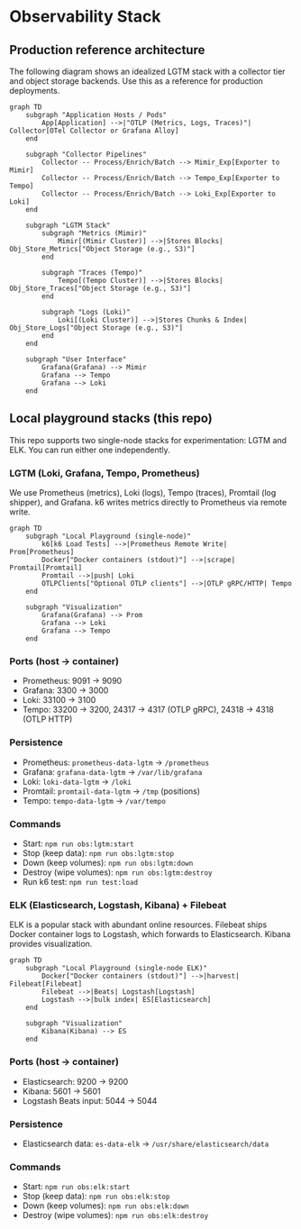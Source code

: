 # Observability Stack

## Production reference architecture

The following diagram shows an idealized LGTM stack with a collector tier and object storage backends. Use this as a reference for production deployments.

```mermaid
graph TD
    subgraph "Application Hosts / Pods"
        App[Application] -->|"OTLP (Metrics, Logs, Traces)"| Collector[OTel Collector or Grafana Alloy]
    end

    subgraph "Collector Pipelines"
        Collector -- Process/Enrich/Batch --> Mimir_Exp[Exporter to Mimir]
        Collector -- Process/Enrich/Batch --> Tempo_Exp[Exporter to Tempo]
        Collector -- Process/Enrich/Batch --> Loki_Exp[Exporter to Loki]
    end

    subgraph "LGTM Stack"
        subgraph "Metrics (Mimir)"
            Mimir[(Mimir Cluster)] -->|Stores Blocks| Obj_Store_Metrics["Object Storage (e.g., S3)"]
        end

        subgraph "Traces (Tempo)"
            Tempo[(Tempo Cluster)] -->|Stores Blocks| Obj_Store_Traces["Object Storage (e.g., S3)"]
        end

        subgraph "Logs (Loki)"
            Loki[(Loki Cluster)] -->|Stores Chunks & Index| Obj_Store_Logs["Object Storage (e.g., S3)"]
        end
    end

    subgraph "User Interface"
        Grafana(Grafana) --> Mimir
        Grafana --> Tempo
        Grafana --> Loki
    end
```

## Local playground stacks (this repo)

This repo supports two single-node stacks for experimentation: LGTM and ELK. You can run either one independently.

### LGTM (Loki, Grafana, Tempo, Prometheus)

We use Prometheus (metrics), Loki (logs), Tempo (traces), Promtail (log shipper), and Grafana. k6 writes metrics directly to Prometheus via remote write.

```mermaid
graph TD
    subgraph "Local Playground (single-node)"
        k6[k6 Load Tests] -->|Prometheus Remote Write| Prom[Prometheus]
        Docker["Docker containers (stdout)"] -->|scrape| Promtail[Promtail]
        Promtail -->|push| Loki
        OTLPClients["Optional OTLP clients"] -->|OTLP gRPC/HTTP| Tempo
    end

    subgraph "Visualization"
        Grafana(Grafana) --> Prom
        Grafana --> Loki
        Grafana --> Tempo
    end
```

### Ports (host → container)

- Prometheus: 9091 → 9090
- Grafana: 3300 → 3000
- Loki: 33100 → 3100
- Tempo: 33200 → 3200, 24317 → 4317 (OTLP gRPC), 24318 → 4318 (OTLP HTTP)

### Persistence

- Prometheus: `prometheus-data-lgtm` → `/prometheus`
- Grafana: `grafana-data-lgtm` → `/var/lib/grafana`
- Loki: `loki-data-lgtm` → `/loki`
- Promtail: `promtail-data-lgtm` → `/tmp` (positions)
- Tempo: `tempo-data-lgtm` → `/var/tempo`

### Commands

- Start: `npm run obs:lgtm:start`
- Stop (keep data): `npm run obs:lgtm:stop`
- Down (keep volumes): `npm run obs:lgtm:down`
- Destroy (wipe volumes): `npm run obs:lgtm:destroy`
- Run k6 test: `npm run test:load`

### ELK (Elasticsearch, Logstash, Kibana) + Filebeat

ELK is a popular stack with abundant online resources. Filebeat ships Docker container logs to Logstash, which forwards to Elasticsearch. Kibana provides visualization.

```mermaid
graph TD
    subgraph "Local Playground (single-node ELK)"
        Docker["Docker containers (stdout)"] -->|harvest| Filebeat[Filebeat]
        Filebeat -->|Beats| Logstash[Logstash]
        Logstash -->|bulk index| ES[Elasticsearch]
    end

    subgraph "Visualization"
        Kibana(Kibana) --> ES
    end
```

### Ports (host → container)

- Elasticsearch: 9200 → 9200
- Kibana: 5601 → 5601
- Logstash Beats input: 5044 → 5044

### Persistence

- Elasticsearch data: `es-data-elk` → `/usr/share/elasticsearch/data`

### Commands

- Start: `npm run obs:elk:start`
- Stop (keep data): `npm run obs:elk:stop`
- Down (keep volumes): `npm run obs:elk:down`
- Destroy (wipe volumes): `npm run obs:elk:destroy`


